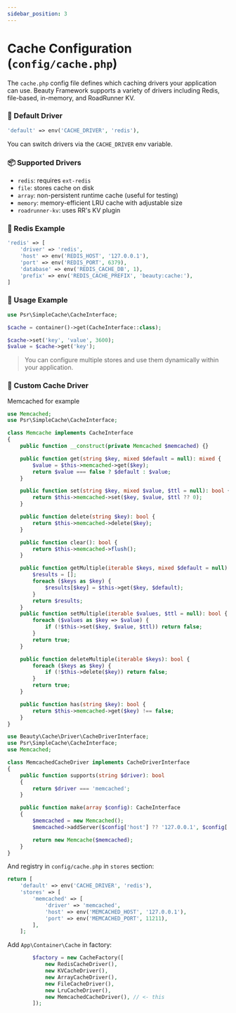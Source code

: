 ```yaml
---
sidebar_position: 3
---
```


# Cache Configuration (`config/cache.php`)

The `cache.php` config file defines which caching drivers your application can use. Beauty Framework supports a variety of drivers including Redis, file-based, in-memory, and RoadRunner KV.

### 🔧 Default Driver

```php
'default' => env('CACHE_DRIVER', 'redis'),
```

You can switch drivers via the `CACHE_DRIVER` env variable.

### 📦 Supported Drivers

* `redis`: requires `ext-redis`
* `file`: stores cache on disk
* `array`: non-persistent runtime cache (useful for testing)
* `memory`: memory-efficient LRU cache with adjustable size
* `roadrunner-kv`: uses RR's KV plugin

### 🚀 Redis Example

```php
'redis' => [
    'driver' => 'redis',
    'host' => env('REDIS_HOST', '127.0.0.1'),
    'port' => env('REDIS_PORT', 6379),
    'database' => env('REDIS_CACHE_DB', 1),
    'prefix' => env('REDIS_CACHE_PREFIX', 'beauty:cache:'),
]
```

### 🧪 Usage Example

```php
use Psr\SimpleCache\CacheInterface;

$cache = container()->get(CacheInterface::class);

$cache->set('key', 'value', 3600);
$value = $cache->get('key');
```

> You can configure multiple stores and use them dynamically within your application.

### 🔧 Custom Cache Driver
Memcached for example

```php
use Memcached;
use Psr\SimpleCache\CacheInterface;

class Memcache implements CacheInterface
{
    public function __construct(private Memcached $memcached) {}

    public function get(string $key, mixed $default = null): mixed {
        $value = $this->memcached->get($key);
        return $value === false ? $default : $value;
    }

    public function set(string $key, mixed $value, $ttl = null): bool {
        return $this->memcached->set($key, $value, $ttl ?? 0);
    }

    public function delete(string $key): bool {
        return $this->memcached->delete($key);
    }

    public function clear(): bool {
        return $this->memcached->flush();
    }

    public function getMultiple(iterable $keys, mixed $default = null): iterable {
        $results = [];
        foreach ($keys as $key) {
            $results[$key] = $this->get($key, $default);
        }
        return $results;
    }
    public function setMultiple(iterable $values, $ttl = null): bool {
        foreach ($values as $key => $value) {
            if (!$this->set($key, $value, $ttl)) return false;
        }
        return true;
    }

    public function deleteMultiple(iterable $keys): bool {
        foreach ($keys as $key) {
            if (!$this->delete($key)) return false;
        }
        return true;
    }

    public function has(string $key): bool {
        return $this->memcached->get($key) !== false;
    }
}
```

```php
use Beauty\Cache\Driver\CacheDriverInterface;
use Psr\SimpleCache\CacheInterface;
use Memcached;

class MemcachedCacheDriver implements CacheDriverInterface
{
    public function supports(string $driver): bool
    {
        return $driver === 'memcached';
    }

    public function make(array $config): CacheInterface
    {
        $memcached = new Memcached();
        $memcached->addServer($config['host'] ?? '127.0.0.1', $config['port'] ?? 11211);

        return new Memcache($memcached);
    }
}
```

And registry in `config/cache.php` in `stores` section:
```php
return [
    'default' => env('CACHE_DRIVER', 'redis'),
    'stores' => [
        'memcached' => [
            'driver' => 'memcached',
            'host' => env('MEMCACHED_HOST', '127.0.0.1'),
            'port' => env('MEMCACHED_PORT', 11211),
        ],
    ];
```

Add `App\Container\Cache` in factory:
```php
        $factory = new CacheFactory([
            new RedisCacheDriver(),
            new KVCacheDriver(),
            new ArrayCacheDriver(),
            new FileCacheDriver(),
            new LruCacheDriver(),
            new MemcachedCacheDriver(), // <- this
        ]);
```